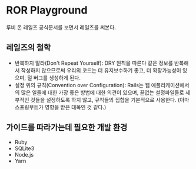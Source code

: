 # ROR Playground

루비 온 레일즈 공식문서를 보면서 레일즈를 써본다.

## 레일즈의 철학

- 반복하지 말라(Don't Repeat Yourself): DRY 원칙을 따른다 같은 정보를 반복해서 작성하지 않으므로써 우리의 코드는 더 유지보수하기 좋고, 더 확장가능성이 있으며, 덜 버그를 생성하게 된다.
- 설정 위의 규칙(Convention over Configuration): Rails는 웹 애플리케이션에서의 많은 일들에 대한 가장 좋은 방법에 대한 의견이 있으며, 끝없는 설정파일들로 세부적인 것들을 설정하도록 하지 않고, 규칙들의 집합을 기본적으로 사용한다. (아마 스프링부트가 영향을 받은 대목인 것 같다.)

## 가이드를 따라가는데 필요한 개발 환경

- Ruby
- SQLite3
- Node.js
- Yarn

